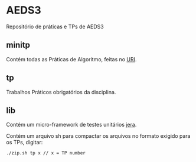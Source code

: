# AEDS3
Repositório de práticas e TPs de AEDS3

## minitp 
Contém todas as Práticas de Algoritmo, feitas no [URI](https://www.urionlinejudge.com.br).

## tp
Trabalhos Práticos obrigatórios da disciplina.

## lib 
Contém um micro-framework de testes unitários [jera](http://www.jera.com/techinfo/jtns/jtn002.html). 

Contém um arquivo sh para compactar os arquivos no formato exigido para os TPs, digitar:
  

    ./zip.sh tp x // x = TP number
